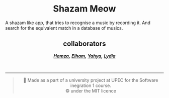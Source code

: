 <h1 align="center">Shazam Meow</h1>
A shazam like app, that tries to recognise a music by recording it. And search for the equivalent match in a database of musics.


<h2 align="center"> collaborators </h2> 

<center>

***[Hamza](),*** ***[Elham](),***  ***[Yahya](),*** ***[Lydia]()***


<br>  

--- 
> :memo: Made as a part of a university project at UPEC for the Software inegration 1 course.   
> :copyright: under the MIT licence

</center>
